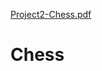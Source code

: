[Project2-Chess.pdf](https://github.com/winter901017/Chess/files/6664363/Project2-Chess.pdf)
# Chess
